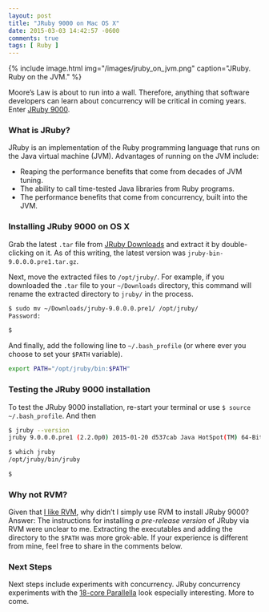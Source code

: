 ```yaml
---
layout: post
title: "JRuby 9000 on Mac OS X"
date: 2015-03-03 14:42:57 -0600
comments: true
tags: [ Ruby ]
---
```


{% include image.html img="/images/jruby_on_jvm.png" caption="JRuby. Ruby on the JVM." %}

Moore’s Law is about to run into a wall. Therefore, anything that software developers can learn about concurrency will be critical in coming years. Enter [JRuby 9000](http://www.jruby.org/).

<!--more-->

### What is JRuby?

JRuby is an implementation of the Ruby programming language that runs on the Java virtual machine (JVM). Advantages of running on the JVM include:

* Reaping the performance benefits that come from decades of JVM tuning.
* The ability to call time-tested Java libraries from Ruby programs.
* The performance benefits that come from concurrency, built into the JVM.

### Installing JRuby 9000 on OS X

Grab the latest `.tar` file from [JRuby Downloads](http://jruby.org/download) and extract it by double-clicking on it. As of this writing, the latest version was `jruby-bin-9.0.0.0.pre1.tar.gz`.

Next, move the extracted files to `/opt/jruby/`. For example, if you downloaded the `.tar` file to your `~/Downloads` directory, this command will rename the extracted directory to `jruby/` in the process.

``` bash
$ sudo mv ~/Downloads/jruby-9.0.0.0.pre1/ /opt/jruby/
Password:

$ 

```
And finally, add the following line to `~/.bash_profile` (or where ever you choose to set your `$PATH` variable).

``` bash
export PATH="/opt/jruby/bin:$PATH"

```
### Testing the JRuby 9000 installation

To test the JRuby 9000 installation, re-start your terminal or use `$ source ~/.bash_profile`. And then

``` bash
$ jruby --version
jruby 9.0.0.0.pre1 (2.2.0p0) 2015-01-20 d537cab Java HotSpot(TM) 64-Bit Server VM 25.25-b02 on 1.8.0_25-b17 +jit [darwin-x86_64]

$ which jruby
/opt/jruby/bin/jruby

$ 

```

### Why not RVM?

Given that [I like RVM](/blog/2013/05/16/upgrading-ruby-with-rvm/), why didn’t I simply use RVM to install JRuby 9000? Answer: The instructions for installing _a pre-release version_ of JRuby via RVM were unclear to me. Extracting the executables and adding the directory to the `$PATH` was more grok-able. If your experience is different from mine, feel free to share in the comments below.

### Next Steps

Next steps include experiments with concurrency. JRuby concurrency experiments with the [18-core Parallella](/blog/2014/07/07/parallella-quick-start-guide-with-gotchas/) look especially interesting. More to come.
